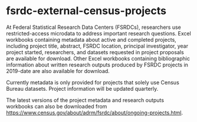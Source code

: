 # fsrdc-external-census-projects
At Federal Statistical Research Data Centers (FSRDCs), researchers use restricted-access microdata to address important research questions. Excel workbooks containing metadata about active and completed projects, including project title, abstract, FSRDC location, principal investigator, year project started, researchers, and datasets requested in project proposals are available for download. Other Excel workbooks containing bibliographic information about written research outputs produced by FSRDC projects in 2019-date are also available for download. 

Currently metadata is only provided for projects that solely use Census Bureau datasets. Project information will be updated quarterly. 

The latest versions of the project metadata and research outputs workbooks can also be downloaded from https://www.census.gov/about/adrm/fsrdc/about/ongoing-projects.html. 
